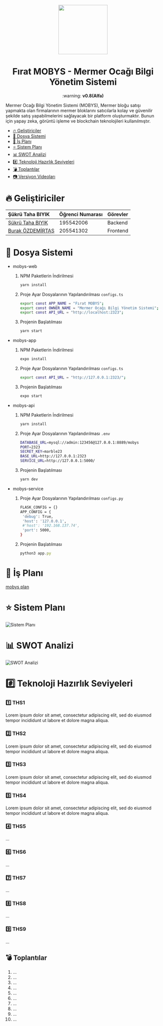  
 
 <br />
<div align="center">
  <a href="[https://github.com/othneildrew/Best-README-Template](https://github.com/ultimate-dev/mobys)">
   <img src="https://github.com/ultimate-dev/mobys/blob/main/mobys-docs/logo.png" width="160" height="160"  />
  </a>

  <h1 align="center">Fırat MOBYS - Mermer Ocağı Bilgi Yönetim Sistemi</h1>

  <p align="center">
    :warning: <b>v0.8(Alfa)</b>
  </p>
</div>



 

Mermer Ocağı Bilgi Yönetim Sistemi (MOBYS), Mermer bloğu satışı yapmakta olan firmalarının mermer bloklarını satıcılarla kolay ve güvenilir şekilde satış yapabilmelerini sağlayacak bir platform oluşturmaktır. Bunun için yapay zeka, görüntü işleme ve blockchain teknolojileri kullanılmıştır.



* [:fire: Geliştiriciler](#fire-geliştiriciler)
* [:file_folder: Dosya Sistemi](#file_folder-dosya-sistemi)
* [:calendar: İş Planı](#calendar-i̇ş-planı)
* [:star: Sistem Planı](#star-sistem-planı)
* [:bar_chart: SWOT Analizi](#bar_chart-swot-analizi)
* [:hash: Teknoloji Hazırlık Seviyeleri](#hash-teknoloji-hazırlık-seviyeleri)
* [:bomb: Toplantılar](#bomb-toplantılar)
* [:camera: Versiyon Videoları](#camera-versiyon-videoları)


# :fire: Geliştiriciler
| Şükrü Taha BIYIK | Öğrenci Numarası | Görevler |
| :--- | :--- | :--- |
| [Şükrü Taha BIYIK](https://github.com/ultimate-dev) | 195542006 | Backend |
| [Burak ÖZDEMİRTAŞ](https://github.com/burakozdemirtas) | 205541302 | Frontend |

# :file_folder: Dosya Sistemi
* mobys-web
  1. NPM Paketlerin İndirilmesi
     ```sh
     yarn install
     ```
  2. Proje Ayar Dosyalarının Yapılandırılması `configs.ts`
     ```sh
     export const APP_NAME = "Fırat MOBYS";
     export const OWNER_NAME = "Mermer Ocağı Bilgi Yönetim Sistemi";
     export const API_URL = "http://localhost:2323";
     ```
  3. Projenin Başlatılması
     ```js
     yarn start
     ```

* mobys-app
  1. NPM Paketlerin İndirilmesi
     ```sh
     expo install
     ```
  2. Proje Ayar Dosyalarının Yapılandırılması `configs.ts`
     ```sh
     export const API_URL = "http://127.0.0.1:2323/";
     ```
  3. Projenin Başlatılması
     ```js
     expo start
     ```
* mobys-api
  1. NPM Paketlerin İndirilmesi
     ```sh
     yarn install
     ```
  2. Proje Ayar Dosyalarının Yapılandırılması `.env`
     ```sh
     DATABASE_URL=mysql://admin:123456@127.0.0.1:8889/mobys
     PORT=2323
     SECRET_KEY=marble23
     BASE_URL=http://127.0.0.1:2323
     SERVICE_URL=http://127.0.0.1:5000/
     ```
  3. Projenin Başlatılması
     ```js
     yarn dev
     ```
* mobys-service
  1. Proje Ayar Dosyalarının Yapılandırılması `configs.py`
     ```sh
     FLASK_CONFIG = {}
     APP_CONFIG = {
      'debug': True,
      'host': '127.0.0.1',
      #'host': '192.168.137.74',
      'port': 5000,
     }
     ```
  2. Projenin Başlatılması
     ```js
     python3 app.py
     ```

# :calendar: İş Planı
[mobys plan](https://github.com/users/ultimate-dev/projects/4)

# :star: Sistem Planı
![Sistem Planı](https://github.com/ultimate-dev/mobys/blob/main/mobys-docs/sistem-yapisi.png)

# :bar_chart: SWOT Analizi
![SWOT Analizi](https://github.com/ultimate-dev/mobys/blob/main/mobys-docs/swot-analizi.jpg)

# :hash: Teknoloji Hazırlık Seviyeleri

###  :one: THS1
Lorem ipsum dolor sit amet, consectetur adipiscing elit, sed do eiusmod tempor incididunt ut labore et dolore magna aliqua.

###  :two: THS2
Lorem ipsum dolor sit amet, consectetur adipiscing elit, sed do eiusmod tempor incididunt ut labore et dolore magna aliqua.

###  :three: THS3
Lorem ipsum dolor sit amet, consectetur adipiscing elit, sed do eiusmod tempor incididunt ut labore et dolore magna aliqua.

###  :five: THS4
Lorem ipsum dolor sit amet, consectetur adipiscing elit, sed do eiusmod tempor incididunt ut labore et dolore magna aliqua.

###  :four: THS5
...

###  :six: THS6
...

###  :seven: THS7
...

###  :eight: THS8
...

### :nine:  THS9
...

## :bomb: Toplantılar

1. ...
2. ...
3. ...
4. ...
5. ...
6. ...
7. ...
8. ...
9. ...
10. ...




